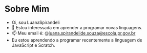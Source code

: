 # Sobre Mim
- Oi, sou LuanaSpirandeli
- 🌱 Estou interessada em aprender a programar novas linguagens.
- 📫  Meu email é: @luana.spirandelide.souza@escola.pr.gov.br
- Eu estou aprendendo a programar recentemente a linguagem de JavaScript e Scratch.
